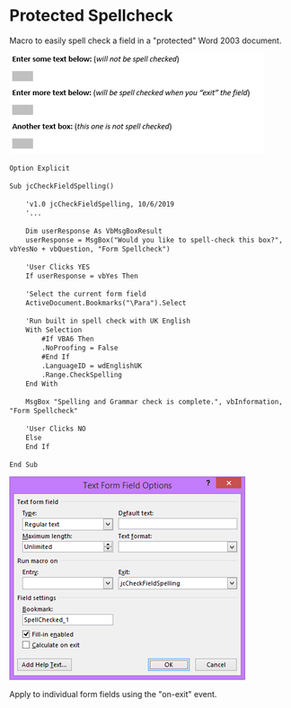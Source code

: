 # Protected Spellcheck
Macro to easily spell check a field in a "protected" Word 2003 document.

![empty form](https://github.com/jonathancraddock/protected-spellcheck/blob/master/prot-spell-1.png "Empty protected form.")

```VBScript
Option Explicit

Sub jcCheckFieldSpelling()
    
    'v1.0 jcCheckFieldSpelling, 10/6/2019
    '...
    
    Dim userResponse As VbMsgBoxResult
    userResponse = MsgBox("Would you like to spell-check this box?", vbYesNo + vbQuestion, "Form Spellcheck")
     
    'User Clicks YES
    If userResponse = vbYes Then
    
    'Select the current form field
    ActiveDocument.Bookmarks("\Para").Select
    
    'Run built in spell check with UK English
    With Selection
        #If VBA6 Then
        .NoProofing = False
        #End If
        .LanguageID = wdEnglishUK
        .Range.CheckSpelling
    End With

    MsgBox "Spelling and Grammar check is complete.", vbInformation, "Form Spellcheck"

    'User Clicks NO
    Else
    End If

End Sub
```

![field dialog](https://github.com/jonathancraddock/protected-spellcheck/blob/master/prot-spell-2.png "Form field dialog.")

Apply to individual form fields using the "on-exit" event.

